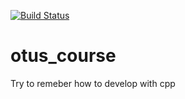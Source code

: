[![Build Status](https://travis-ci.org/Dark2011/otus_course.svg?branch=master)](https://travis-ci.org/Dark2011/otus_course)

# otus_course
Try to remeber how to develop with cpp
